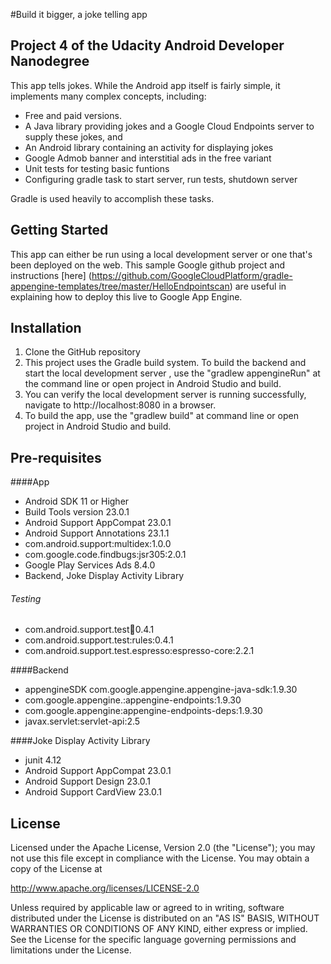 #Build it bigger, a joke telling app
## Project 4 of the Udacity Android Developer Nanodegree

This app tells jokes. While the Android app itself is fairly simple, it implements many complex concepts, including:
* Free and paid versions. 
* A Java library providing jokes and a Google Cloud Endpoints server to supply these jokes, and 
* An Android library containing an activity for displaying jokes 
* Google Admob banner and interstitial ads in the free variant
* Unit tests for testing basic funtions
* Configuring gradle task to start server, run tests, shutdown server

Gradle is used heavily to accomplish these tasks.

Getting Started
-------------
This app can either be run using a local development server or one that's been deployed on the web. This sample Google github project and instructions [here] (https://github.com/GoogleCloudPlatform/gradle-appengine-templates/tree/master/HelloEndpointscan) are useful in explaining how to deploy this live to Google App Engine.

Installation
------------
1. Clone the GitHub repository
2. This project uses the Gradle build system. To build the backend and start the local development server , use the "gradlew appengineRun" at the command line or open project in Android Studio and build.
3. You can verify the local development server is running successfully, navigate to http://localhost:8080 in a browser.
4. To build the app, use the "gradlew build" at command line or open project in Android Studio and build.

Pre-requisites
--------------
####App
* Android SDK 11 or Higher
* Build Tools version 23.0.1
* Android Support AppCompat 23.0.1
* Android Support Annotations 23.1.1
* com.android.support:multidex:1.0.0
* com.google.code.findbugs:jsr305:2.0.1
* Google Play Services Ads 8.4.0
* Backend, Joke Display Activity Library

###### Testing
* com.android.support.test:runner:0.4.1
* com.android.support.test:rules:0.4.1
* com.android.support.test.espresso:espresso-core:2.2.1

####Backend
* appengineSDK com.google.appengine.appengine-java-sdk:1.9.30
* com.google.appengine.:appengine-endpoints:1.9.30
* com.google.appengine:appengine-endpoints-deps:1.9.30
* javax.servlet:servlet-api:2.5

####Joke Display Activity Library
* junit 4.12
* Android Support AppCompat 23.0.1
* Android Support Design 23.0.1
* Android Support CardView 23.0.1


License
-------
Licensed under the Apache License, Version 2.0 (the "License");
you may not use this file except in compliance with the License.
You may obtain a copy of the License at

http://www.apache.org/licenses/LICENSE-2.0

Unless required by applicable law or agreed to in writing, software
distributed under the License is distributed on an "AS IS" BASIS, WITHOUT
WARRANTIES OR CONDITIONS OF ANY KIND, either express or implied.  See the
License for the specific language governing permissions and limitations under
the License.

